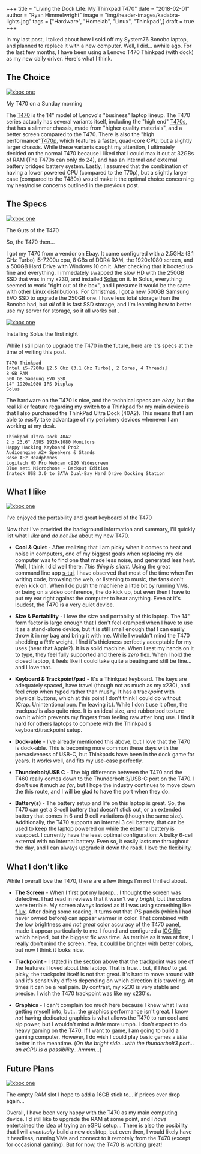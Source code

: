 +++
title  = "Living the Dock Life: My Thinkpad T470"
date   = "2018-02-01"
author = "Ryan Himmelwright"
image  = "img/header-images/kadabra-lights.jpg"
tags   = ["Hardware", "Homelab", "Linux", "Thinkpad",]
draft  = true
+++

In my last post, I talked about how I sold off my System76 Bonobo laptop, and
 planned to replace it with a new computer. Well, I did... awhile ago. For the
 last few months, I have been using a Lenovo T470 Thinkpad (with dock) as my new
 daily driver. Here's what I think.

<!--more-->

## The Choice

<a href="../../img/posts/my-t470/coffee-picture.jpg"><img alt="xbox one" src="../../img/posts/my-t470/coffee-picture.jpg" style="max-width: 100%;"/></a>
<div class="caption">My T470 on a Sunday morning</div>

The
[T470](https://www.notebookcheck.net/Lenovo-ThinkPad-T470-Core-i5-Full-HD-Notebook-Review.198130.0.html)
is the 14" model of Lenovo's "business" laptop lineup. The T470 series actually
has several variants itself, including the "high end"
[T470s](https://www.notebookcheck.net/Lenovo-ThinkPad-T470s-Core-i7-WQHD-Laptop-Review.200880.0.html),
that has a slimmer chassis, made from "higher quality materials", and a better
screen compared to the T470. There is also the "high
performance"[T470p](https://www.notebookcheck.net/Lenovo-ThinkPad-T470p-Core-i7-GeForce-940MX-Laptop-Review.226802.0.html),
which features a faster, quad-core CPU, but a slightly larger chassis. While
these variants caught my attention, I ultimately decided on the normal T470
because I liked that I could max it out at 32GBs of RAM (The T470s can only do
24), and has an internal *and* external battery bridged battery system. Lastly,
I assumed that the combination of having a lower powered CPU (compared to the
T70p), but a slightly larger case (compared to the T480s) would make it the
optimal choice concerning my heat/noise concerns outlined in the previous post.

## The Specs

<a href="../../img/posts/my-t470/inside.jpg"><img alt="xbox one" src="../../img/posts/my-t470/inside.jpg" style="max-width: 100%;"/></a>
<div class="caption">The Guts of the T470</div>

So, the T470 then... 

I got my T470 from a vendor on Ebay. It came configured with a 2.5GHz (3.1 GHz
Turbo) i5-7200u cpu, 8 GBs of DDR4 RAM, the 1920x1080 screen, and a 500GB Hard
Drive with Windows 10 on it. After checking that it booted up fine and
everything, I immedately swapped the slow HD with the 250GB SSD that was in my
x230, and installed [Solus](https://solus-project.com) on it. In Solus,
everything seemed to work "right out of the box", and I presume it would be the
same with other Linux distributions. For Christmas, I got a new 500GB Samsung
EVO SSD to upgrade the 250GB one. I have less total storage than the Bonobo had,
but *all* of it is fast SSD storage, and I'm learning how to better use my
server for storage, so it all works out <i class="fa fa-smile-o"
aria-hidden="true"></i>.

<a href="../../img/posts/my-t470/solus-install.jpg"><img alt="xbox one" src="../../img/posts/my-t470/solus-install.jpg" style="max-width: 100%;"/></a>
<div class="caption">Installing Solus the first night</div>

While I still plan to upgrade the T470 in the future, here are it's specs at the
time of writing this post. 

```
T470 Thinkpad
Intel i5-7200u [2.5 Ghz (3.1 Ghz Turbo), 2 Cores, 4 Threads]
8 GB RAM
500 GB Samsung EVO SSD
14" 1920x1080 IPS Display 
Solus
```

The hardware on the T470 is nice, and the technical specs are *okay*, but the
real killer feature regarding my switch to a Thinkpad for my main device is that
I also purchased the ThinkPad Ultra Dock (40A2). This means that I am able to
*easily* take advantage of my periphery devices whenever I am working at my
desk. 

```
Thinkpad Ultra Dock 40A2
2 x 23.6" ASUS 1920x1080 Monitors
Happy Hacking Keyboard Pro2 
Audioengine A2+ Speakers & Stands
Bose AE2 Headphones
Logitech HD Pro Webcam c920 Widescreen
Blue Yeti Microphone - Backout Edition
Inateck USB 3.0 to SATA Dual-Bay Hard Drive Docking Station
```


## What I like

<a href="../../img/posts/my-t470/hotel.jpg"><img alt="xbox one" src="../../img/posts/my-t470/hotel.jpg" style="max-width: 100%;"/></a>
<div class="caption">I've enjoyed the portability and great keyboard of the T470</div>

Now that I've provided the background information and summary, I'll quickly list
what I *like* and *do not like* about my new T470.

- **Cool & Quiet** - After realizing that I am picky when it comes to heat and
  noise in computers, one of my biggest goals when replacing my old computer was
  to find one that made less noise, and generated less heat. Well, I think I did
  well there. *This thing is silent.* Using the great command line app
  [s-tui](https://amanusk.github.io/s-tui/), I have observed that most of the
  time when I'm writing code, browsing the web, or listening to music, the fans
  don't even kick on. When I do push the machiene a little bit by running VMs,
  or being on a video conference, the do kick up, but even then I have to put my
  ear right against the computer to hear anything. Even at it's loudest, the
  T470 is a very quiet device.
  
- **Size & Portability** - I love the size and portabilty of this laptop. The
  14" form factor is large enough that I don't feel cramped when I have to use
  it as a stand-alone device, but it is still small enough that I can easily
  throw it in my bag and bring it with me. While I wouldn't mind the T470
  shedding a *little* weight, I find it's thickness perfectly acceptable for my
  uses (hear that Apple?). It is a solid machine. When I rest my hands on it to
  type, they feel fully supported and there is *zero* flex. When I hold the
  closed laptop, it feels like it could take quite a beating and still be
  fine... and I love that.
  
- **Keyboard & Trackpoint/pad** - It's a Thinkpad keyboard. The keys are
  adequately spaced, have travel (though not as much as my x230), and feel
  *crisp* when typed rather than mushy. It has a track*point* with physical
  buttons, which at this point I don't think I could do without (Crap.
  Unintentional pun. I'm leaving it.). While I don't use it often, the
  track*pad* is also quite nice. It is an ideal size, and rubberized texture own
  it which prevents my fingers from feeling raw after long use. I find it hard
  for others laptops to compete with the Thinkpad's keyboard/trackpoint setup.
  
- **Dock-able** - I've already mentioned this above, but I love that the T470 is
  dock-able. This is becoming more common these days with the pervasiveness of
  USB-C, but Thinkpads have been in the dock game for years. It works well, and
  fits my use-case perfectly.

- **Thunderbolt/USB C** - The big difference between the T470 and the T460
  really comes down to the Thunderbolt 3/USB-C port on the T470. I don't use it
  much *so far*, but I hope the industry continues to move down the this route,
  and I will be glad to have the port when they do.

- **Battery(s)** - The battery setup and life on this laptop is great. So, the
  T470 can get a 3-cell battery that doesn't stick out, or an extended battery
  that comes in 6 and 9 cell variations (though the same size). Additionally,
  the T470 supports an internal 3 cell battery, that can be used to keep the
  laptop powered on while the external battery is swapped. I currently have the
  least optimal configuration: A bulky 6-cell external with no internal
  battery. Even so, it easily lasts me throughout the day, and I can always upgrade
  it down the road. I love the flexibility.

## What I don't like

While I overall love the T470, there are a few things I'm not thrilled about.

- **The Screen** - When I first got my laptop... I thought the screen was
  defective. I had read in reviews that it wasn't very *bright*, but the colors
  were terrible. My screen always looked as if I was using something like
  [f.lux](https://justgetflux.com/). After doing some reading, it turns out that
  IPS panels (which I had never owned before) can appear warmer in color. That
  combined with the low brightness and *not great* color accuracy of the T470
  panel, made it appear particularly to me. I found and configured a [ICC
  file](https://www.notebookcheck.net/uploads/tx_nbc2/N140HCA_EAB_01.icm) which
  helped, but the biggest fix was time. As terrible as it was at first, I really
  don't mind the screen. Yea, it could be brighter with better colors, but now
  I think it looks nice.

- **Trackpoint** - I stated in the section above that the trackpoint was one of
  the features I loved about this laptop. That is true... but, if I *had* to get
  picky, the trackpoint itself is not that great. It's hard to move around with
  and it's sensitivity differs depending on which direction it is traveling. At
  times it can be a real pain. By contrast, my x230 is very stable and precise.
  I wish the T470 trackpoint was like my x230's.
  
- **Graphics** - I can't complain too much here because I knew what I was
  getting myself into, but... the graphics performance isn't great. I know *not*
  having dedicated graphics is what allows the T470 to run cool and sip power,
  but I wouldn't mind a *little* more umph. I don't expect to do heavy gaming on
  the T470. If I want to game, I am going to build a gaming computer. However, I
  do wish I could play basic games a *little* better in the meantime. (*On the
  bright side...with the thunderbolt3 port... an eGPU is a
  possibility...hmmm...*)

## Future Plans

<a href="../../img/posts/my-t470/ram-upgrade.jpg"><img alt="xbox one" src="../../img/posts/my-t470/ram-upgrade.jpg" style="max-width: 100%;"/></a>
<div class="caption">The empty RAM slot I hope to add a 16GB stick to... if prices ever drop again...</div>

Overall, I have been very happy with the T470 as my main computing device. I'd
still like to upgrade the RAM at some point, and I *have* entertained the idea
of trying an eGPU setup... There is also the posibility that I will *eventually*
build a new desktop, but even then, I would likely have it headless, running VMs
and connect to it remotely from the T470 (except for occasional gaming). But for
now, the T470 is working great!



